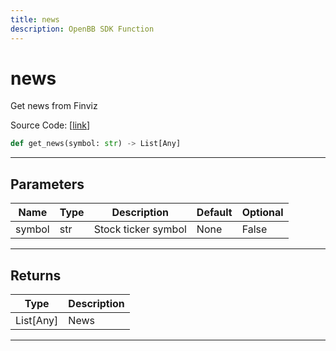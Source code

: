 ```yaml
---
title: news
description: OpenBB SDK Function
---
```


# news

Get news from Finviz

Source Code: [[link](https://github.com/OpenBB-finance/OpenBBTerminal/tree/main/openbb_terminal/stocks/due_diligence/finviz_model.py#L16)]
```python
def get_news(symbol: str) -> List[Any]
```
---
## Parameters
| Name | Type | Description | Default | Optional |
| ---- | ---- | ----------- | ------- | -------- |
| symbol | str | Stock ticker symbol | None | False |

---
## Returns
| Type | Description |
| ---- | ----------- |
| List[Any] | News |
---
